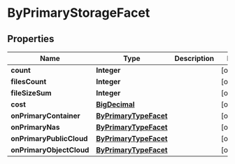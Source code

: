 

# ByPrimaryStorageFacet

## Properties

Name | Type | Description | Notes
------------ | ------------- | ------------- | -------------
**count** | **Integer** |  |  [optional]
**filesCount** | **Integer** |  |  [optional]
**fileSizeSum** | **Integer** |  |  [optional]
**cost** | [**BigDecimal**](BigDecimal.md) |  |  [optional]
**onPrimaryContainer** | [**ByPrimaryTypeFacet**](ByPrimaryTypeFacet.md) |  |  [optional]
**onPrimaryNas** | [**ByPrimaryTypeFacet**](ByPrimaryTypeFacet.md) |  |  [optional]
**onPrimaryPublicCloud** | [**ByPrimaryTypeFacet**](ByPrimaryTypeFacet.md) |  |  [optional]
**onPrimaryObjectCloud** | [**ByPrimaryTypeFacet**](ByPrimaryTypeFacet.md) |  |  [optional]



